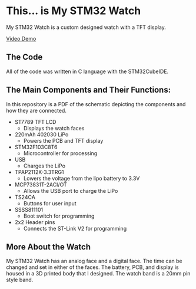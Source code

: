 # This... is My STM32 Watch

My STM32 Watch is a custom designed watch with a TFT display.

[Video Demo](https://youtu.be/s8slsMMHKZk)

## The Code

All of the code was written in C language with the STM32CubeIDE.

## The Main Components and Their Functions:

In this repository is a PDF of the schematic depicting the components and how they are connected.
* ST7789 TFT LCD
  * Displays the watch faces
* 220mAh 402030 LiPo
  * Powers the PCB and TFT display
* STM32F103C8T6
  * Microcontroller for processing
* USB
  * Charges the LiPo
* TPAP2112K-3.3TRG1
  * Lowers the voltage from the lipo battery to 3.3V
* MCP73831T-2ACI/OT
  * Allows the USB port to charge the LiPo
* TS24CA
  * Buttons for user input
* SSSS811101
  * Boot switch for programming
* 2x2 Header pins
  * Connects the ST-Link V2 for programming

## More About the Watch

My STM32 Watch has an analog face and a digital face. The time can be changed and set in either of the faces. The battery, PCB, and display is housed in a 3D printed body that I designed. The watch band is a 20mm pin style band.

